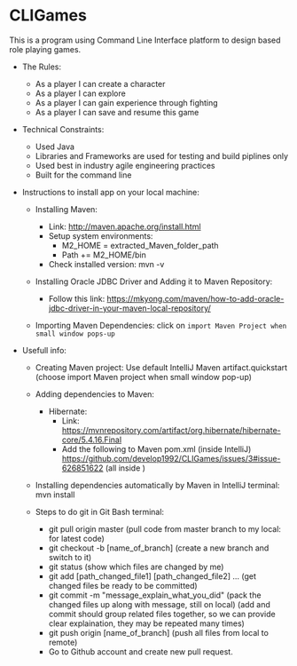 # CLIGames
This is a program using Command Line Interface platform to design based role playing games.

* The Rules:
  * As a player I can create a character
  * As a player I can explore
  * As a player I can gain experience through fighting
  * As a player I can save and resume this game
  
* Technical Constraints:
  * Used Java
  * Libraries and Frameworks are used for testing and build piplines only
  * Used best in industry agile engineering practices
  * Built for the command line

* Instructions to install app on your local machine:

  * Installing Maven:
    * Link: http://maven.apache.org/install.html
    * Setup system environments:
      * M2_HOME = extracted_Maven_folder_path
      * Path += M2_HOME/bin
    * Check installed version: mvn -v
    
  * Installing Oracle JDBC Driver and Adding it to Maven Repository:
    * Follow this link: https://mkyong.com/maven/how-to-add-oracle-jdbc-driver-in-your-maven-local-repository/
    
  * Importing Maven Dependencies: click on `import Maven Project when small window pops-up`
  
* Usefull info:

  * Creating Maven project: Use default IntelliJ Maven artifact.quickstart (choose import Maven project when small window pop-up)

  * Adding dependencies to Maven:
    * Hibernate:
      * Link: https://mvnrepository.com/artifact/org.hibernate/hibernate-core/5.4.16.Final
      * Add the following to Maven pom.xml (inside IntelliJ)
        https://github.com/develop1992/CLIGames/issues/3#issue-626851622 (all inside <dependencies>)
      
  * Installing dependencies automatically by Maven in IntelliJ terminal: mvn install
  
  * Steps to do git in Git Bash terminal:
    * git pull origin master    (pull code from master branch to my local: for latest code)
    * git checkout -b [name_of_branch]    (create a new branch and switch to it)
    * git status  (show which files are changed by me)
    * git add [path_changed_file1] [path_changed_file2] ... (get changed files be ready to be committed)
    * git commit -m "message_explain_what_you_did"  (pack the changed files up along with message, still on local)
      (add and commit should group related files together, so we can provide clear explaination, they may be repeated many times)
    * git push origin [name_of_branch]  (push all files from local to remote)
    * Go to Github account and create new pull request.
  

